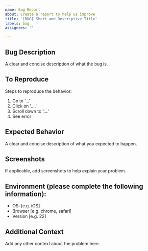 ```yaml
---
name: Bug Report
about: Create a report to help us improve
title: '[BUG] Short and Descriptive Title'
labels: bug
assignees: ''

---
```


## Bug Description
A clear and concise description of what the bug is.

## To Reproduce
Steps to reproduce the behavior:
1. Go to '...'
2. Click on '....'
3. Scroll down to '....'
4. See error

## Expected Behavior
A clear and concise description of what you expected to happen.

## Screenshots
If applicable, add screenshots to help explain your problem.

## Environment (please complete the following information):
 - OS: [e.g. iOS]
 - Browser [e.g. chrome, safari]
 - Version [e.g. 22]

## Additional Context
Add any other context about the problem here.

